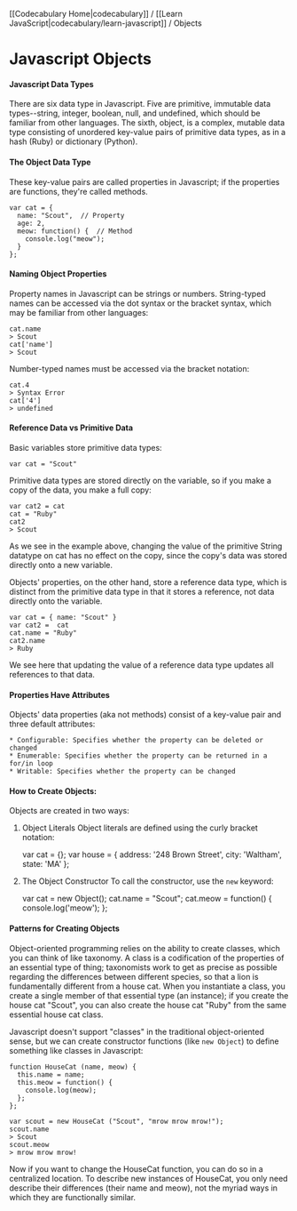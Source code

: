 [[Codecabulary Home|codecabulary]] / [[Learn JavaScript|codecabulary/learn-javascript]] / Objects

# Javascript Objects

#### Javascript Data Types
There are six data type in Javascript. Five are primitive, immutable data types--string, integer, boolean, null, and undefined, which should be familiar from other languages. The sixth, object, is a complex, mutable data type consisting of unordered key-value pairs of primitive data types, as in a hash (Ruby) or dictionary (Python).

#### The Object Data Type
These key-value pairs are called properties in Javascript; if the properties are functions, they're called methods.

	var cat = {
	  name: "Scout",  // Property
	  age: 2,
	  meow: function() {  // Method
	    console.log("meow");
	  }
	};

#### Naming Object Properties
Property names in Javascript can be strings or numbers. String-typed names can be accessed via the dot syntax or the bracket syntax, which may be familiar from other languages:

	cat.name 
	> Scout
	cat['name']
	> Scout
	
Number-typed names must be accessed via the bracket notation:

	cat.4
	> Syntax Error
	cat['4']
	> undefined

#### Reference Data vs Primitive Data
Basic variables store primitive data types:

	var cat = "Scout"
	
Primitive data types are stored directly on the variable, so if you make a copy of the data, you make a full copy:

	var cat2 = cat
	cat = "Ruby"
	cat2
	> Scout
	
As we see in the example above, changing the value of the primitive String datatype on cat has no effect on the copy, since the copy's data was stored directly onto a new variable.

Objects' properties, on the other hand, store a reference data type, which is distinct from the primitive data type in that it stores a reference, not data directly onto the variable.

	var cat = { name: "Scout" }
	var cat2 =  cat
	cat.name = "Ruby"
	cat2.name
	> Ruby
	
We see here that updating the value of a reference data type updates all references to that data. 

#### Properties Have Attributes
Objects' data properties (aka not methods) consist of a key-value pair and three default attributes:

	* Configurable: Specifies whether the property can be deleted or changed
	* Enumerable: Specifies whether the property can be returned in a for/in loop
	* Writable: Specifies whether the property can be changed

#### How to Create Objects:
Objects are created in two ways:

1) Object Literals
Object literals are defined using the curly bracket notation:

	var cat = {};
	var house = {
	  address: '248 Brown Street',
	  city: 'Waltham',
	  state: 'MA'
	};
	
2) The Object Constructor
To call the constructor, use the `new` keyword:

	var cat = new Object();
	cat.name = "Scout";
	cat.meow = function() {
	  console.log('meow');
	};
	
#### Patterns for Creating Objects

Object-oriented programming relies on the ability to create classes, which you can think of like taxonomy. A class is a codification of the properties of an essential type of thing; taxonomists work to get as precise as possible regarding the differences between different species, so that a lion is fundamentally different from a house cat. When you instantiate a class, you create a single member of that essential type (an instance); if you create the house cat "Scout", you can also create the house cat "Ruby" from the same essential house cat class.

Javascript doesn't support "classes" in the traditional object-oriented sense, but we can create constructor functions (like `new Object`) to define something like classes in Javascript:

	function HouseCat (name, meow) {
	  this.name = name;
	  this.meow = function() {
	    console.log(meow);
	  };
	};
	
	var scout = new HouseCat ("Scout", "mrow mrow mrow!");
	scout.name
	> Scout
	scout.meow
	> mrow mrow mrow!
	
Now if you want to change the HouseCat function, you can do so in a centralized location. To describe new instances of HouseCat, you only need describe their differences (their name and meow), not the myriad ways in which they are functionally similar. 
